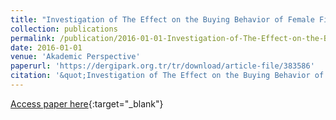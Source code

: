 ```yaml
---
title: "Investigation of The Effect on the Buying Behavior of Female Figure Usi?ng Factor Analysis Method: Male Grooming Products Case"
collection: publications
permalink: /publication/2016-01-01-Investigation-of-The-Effect-on-the-Buying-Behavior-of-Female
date: 2016-01-01
venue: 'Akademic Perspective'
paperurl: 'https://dergipark.org.tr/tr/download/article-file/383586'
citation: '&quot;Investigation of The Effect on the Buying Behavior of Female Figure Usi?ng Factor Analysis Method: Male Grooming Products Case.&quot; Akademic Perspective, 2016.'
---
```

[Access paper here](https://dergipark.org.tr/tr/download/article-file/383586){:target="_blank"}
